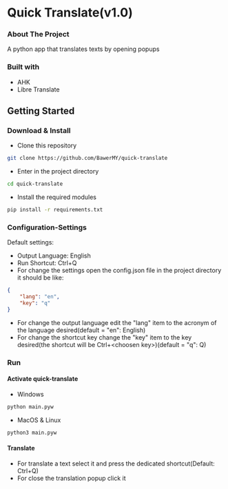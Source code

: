 # Quick Translate(v1.0)
### About The Project
A python app that translates texts by opening popups
### Built with
* AHK
* Libre Translate

## Getting Started
### Download & Install
* Clone this repository
```sh
git clone https://github.com/BawerMY/quick-translate
```
* Enter in the project directory
```sh
cd quick-translate
```
* Install the required modules
```sh
pip install -r requirements.txt
```
### Configuration-Settings
Default settings:
* Output Language: English
* Run Shortcut: Ctrl+Q
* For change the settings open the config.json file in the project directory
it should be like:
```json
{
    "lang": "en",
    "key": "q"
}
```
* For change the output language edit the "lang" item to the acronym of the language desired(default = "en": English)
* For change the shortcut key change the "key" item to the key desired(the shortcut will be Ctrl+&lt;choosen key&gt;)(default = "q": Q)
### Run
#### Activate quick-translate
* Windows
```sh
python main.pyw
```
* MacOS & Linux
```sh
python3 main.pyw
```
#### Translate
* For translate a text select it and press the dedicated shortcut(Default: Ctrl+Q)
* For close the translation popup click it








